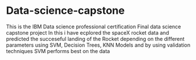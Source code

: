 # Data-science-capstone
This is the IBM Data science professional certification  Final data science capstone project
In this i have ecplored the spaceX rocket data and predicted the succeseful landing of the Rocket depending on the different parameters 
using SVM, Decision Trees, KNN Models and by using validation techniques SVM performs best on the data

